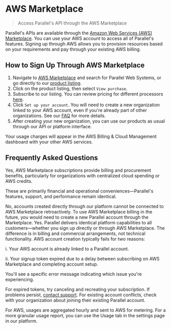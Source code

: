 # AWS Marketplace

> Access Parallel's API through the AWS Marketplace

Parallel's APIs are available through the [Amazon Web Services (AWS) Marketplace](https://aws.amazon.com/marketplace/pp/prodview-zpw7j3ozjqlb4).
You can use your AWS account to access all of Parallel's features.
Signing up through AWS allows you to provision resources based on your requirements and pay through your existing AWS billing.

## How to Sign Up Through AWS Marketplace

1. Navigate to [AWS Marketplace](https://us-east-1.console.aws.amazon.com/marketplace/search) and search for
   Parallel Web Systems, or go directly to our [product listing](https://aws.amazon.com/marketplace/pp/prodview-zpw7j3ozjqlb4).
2. Click on the product listing, then select `View purchase`.
3. Subscribe to our listing. You can review pricing for different processors
   [here](/task-api/guides/choose-a-processor).
4. Click `Set up your account`. You will need to create a new organization linked to your AWS account,
   even if you're already part of other organizations. See our
   [FAQ](#frequently-asked-questions) for more details.
5. After creating your new organization, you can use our products as usual through our API or
   platform interface.

Your usage charges will appear in the AWS Billing & Cloud Management dashboard with your other AWS services.

## Frequently Asked Questions

<Accordion title="Are there advantages to subscribing through AWS Marketplace?">
  Yes, AWS Marketplace subscriptions provide billing and procurement benefits,
  particularly for organizations with centralized cloud spending or AWS credits.

  These are primarily financial and operational conveniences—Parallel's features, support, and performance remain identical.
</Accordion>

<Accordion title="Can I link my existing Parallel account to AWS Marketplace?">
  No, accounts created directly through our platform cannot be connected to AWS Marketplace retroactively.
</Accordion>

<Accordion title="Can I migrate to AWS Marketplace billing later?">
  To use AWS Marketplace billing in the future, you would need to create a new
  Parallel account through the Marketplace.
</Accordion>

<Accordion title="Do I get the same features regardless of how I sign up?">
  Yes. Parallel delivers identical platform capabilities to all customers—whether you sign up directly or through AWS Marketplace.
  The difference is in billing and commercial arrangements, not technical functionality.
</Accordion>

<Accordion title="I'm getting an error when trying to create an AWS Marketplace account. What should I do?">
  AWS account creation typically fails for two reasons:

  i. Your AWS account is already linked to a Parallel account.

  ii. Your signup token expired due to a delay between subscribing on AWS Marketplace and completing account setup.

  You'll see a specific error message indicating which issue you're experiencing.

  For expired tokens, try canceling and recreating your subscription. If problems persist,
  [contact support](mailto:support@parallel.ai). For existing account conflicts, check with your organization about
  joining their existing Parallel account.
</Accordion>

<Accordion title="When will usage from my Parallel account reflect in my AWS invoice?">
  For AWS, usages are aggregated hourly and sent to AWS for metering. For a more granular usage report, you
  can use the Usage tab in the settings page in our platform.
</Accordion>
